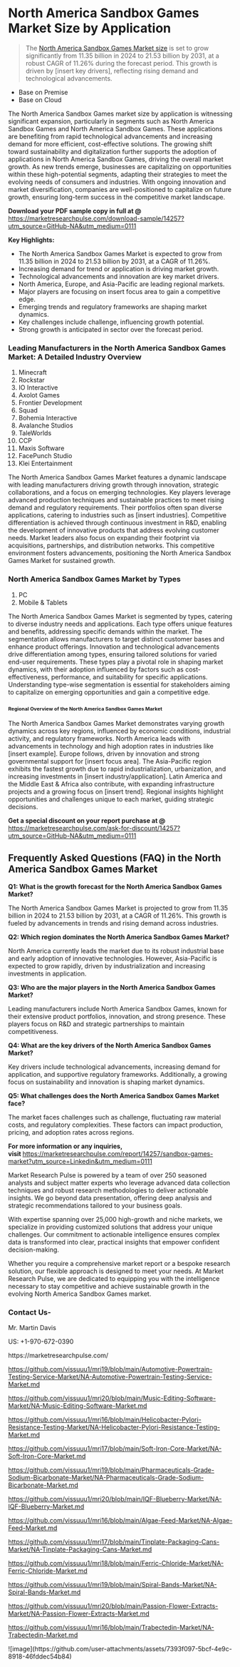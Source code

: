 <h1>North America Sandbox Games Market&nbsp;Size by Application</h1><blockquote><p>The <a href="https://marketresearchpulse.com/download-sample/14257?utm_source=GitHub-NA&amp;utm_medium=0111">North America Sandbox Games Market size</a> is set to grow significantly from 11.35 billion in 2024 to 21.53 billion by 2031, at a robust CAGR of 11.26% during the forecast period. This growth is driven by [insert key drivers], reflecting rising demand and technological advancements.</p></blockquote><ul><li>Base on Premise<li> Base on Cloud</li></ul><p>The North America Sandbox Games market size by application is witnessing significant expansion, particularly in segments such as North America Sandbox Games and North America Sandbox Games. These applications are benefiting from rapid technological advancements and increasing demand for more efficient, cost-effective solutions. The growing shift toward sustainability and digitalization further supports the adoption of applications in North America Sandbox Games, driving the overall market growth. As new trends emerge, businesses are capitalizing on opportunities within these high-potential segments, adapting their strategies to meet the evolving needs of consumers and industries. With ongoing innovation and market diversification, companies are well-positioned to capitalize on future growth, ensuring long-term success in the competitive market landscape.</p><p><strong>Download your PDF sample copy in full at @ </strong><a href="https://marketresearchpulse.com/download-sample/14257?utm_source=GitHub-NA&amp;utm_medium=0111">https://marketresearchpulse.com/download-sample/14257?utm_source=GitHub-NA&amp;utm_medium=0111</a></p><p><strong>Key Highlights: </strong></p><ul><li>The North America Sandbox Games Market is expected to grow from 11.35 billion in 2024 to 21.53 billion by 2031, at a CAGR of 11.26%.</li><li>Increasing demand for trend or application is driving market growth.</li><li>Technological advancements and innovation are key market drivers.</li><li>North America, Europe, and Asia-Pacific are leading regional markets.</li><li>Major players are focusing on insert focus area to gain a competitive edge.</li><li>Emerging trends and regulatory frameworks are shaping market dynamics.</li><li>Key challenges include challenge, influencing growth potential.</li><li>Strong growth is anticipated in sector over the forecast period.</li></ul><h3>Leading Manufacturers in the North America Sandbox Games Market: A Detailed Industry Overview</h3><ol><li>Minecraft</li><li>Rockstar</li><li>IO Interactive</li><li>Axolot Games</li><li>Frontier Development</li><li>Squad</li><li>Bohemia Interactive</li><li>Avalanche Studios</li><li>TaleWorlds</li><li>CCP</li><li>Maxis Software</li><li>FacePunch Studio</li><li>Klei Entertainment</li></ol><div class="flex max-w-full flex-col flex-grow"><div class="min-h-8 text-message flex w-full flex-col items-end gap-2 whitespace-normal break-words [.text-message+&amp;]:mt-5" dir="auto" data-message-author-role="assistant" data-message-id="fd8432e4-4910-450d-b182-61b7bfb0a01f" data-message-model-slug="gpt-4o"><div class="flex w-full flex-col gap-1 empty:hidden first:pt-[3px]"><div class="markdown prose w-full break-words dark:prose-invert light"><p>The North America Sandbox Games Market features a dynamic landscape with leading manufacturers driving growth through innovation, strategic collaborations, and a focus on emerging technologies. Key players leverage advanced production techniques and sustainable practices to meet rising demand and regulatory requirements. Their portfolios often span diverse applications, catering to industries such as [insert industries]. Competitive differentiation is achieved through continuous investment in R&amp;D, enabling the development of innovative products that address evolving customer needs. Market leaders also focus on expanding their footprint via acquisitions, partnerships, and distribution networks. This competitive environment fosters advancements, positioning the North America Sandbox Games Market for sustained growth.</p></div></div></div></div><h3>North America Sandbox Games Market by Types</h3><ol><li>PC<li> Mobile & Tablets</li></ol><div class="flex max-w-full flex-col flex-grow"><div class="min-h-8 text-message flex w-full flex-col items-end gap-2 whitespace-normal break-words [.text-message+&amp;]:mt-5" dir="auto" data-message-author-role="assistant" data-message-id="084470be-0bb7-4664-bddf-5156b4f41249" data-message-model-slug="gpt-4o-mini"><div class="flex w-full flex-col gap-1 empty:hidden first:pt-[3px]"><div class="markdown prose w-full break-words dark:prose-invert light"><p>The North America Sandbox Games Market is segmented by types, catering to diverse industry needs and applications. Each type offers unique features and benefits, addressing specific demands within the market. The segmentation allows manufacturers to target distinct customer bases and enhance product offerings. Innovation and technological advancements drive differentiation among types, ensuring tailored solutions for varied end-user requirements. These types play a pivotal role in shaping market dynamics, with their adoption influenced by factors such as cost-effectiveness, performance, and suitability for specific applications. Understanding type-wise segmentation is essential for stakeholders aiming to capitalize on emerging opportunities and gain a competitive edge.</p></div></div></div></div><h3><span style="font-size: 11px;">Regional Overview of the North America Sandbox Games Market</span></h3><div class="flex max-w-full flex-col flex-grow"><div class="min-h-8 text-message flex w-full flex-col items-end gap-2 whitespace-normal break-words [.text-message+&amp;]:mt-5" dir="auto" data-message-author-role="assistant" data-message-id="e9038762-ce64-4e30-91c9-9bd413514231" data-message-model-slug="gpt-4o-mini"><div class="flex w-full flex-col gap-1 empty:hidden first:pt-[3px]"><div class="markdown prose w-full break-words dark:prose-invert light"><p>The North America Sandbox Games Market demonstrates varying growth dynamics across key regions, influenced by economic conditions, industrial activity, and regulatory frameworks. North America leads with advancements in technology and high adoption rates in industries like [insert example]. Europe follows, driven by innovation and strong governmental support for [insert focus area]. The Asia-Pacific region exhibits the fastest growth due to rapid industrialization, urbanization, and increasing investments in [insert industry/application]. Latin America and the Middle East &amp; Africa also contribute, with expanding infrastructure projects and a growing focus on [insert trend]. Regional insights highlight opportunities and challenges unique to each market, guiding strategic decisions.</p></div></div></div></div><p><strong>Get a special discount on your report purchase at @ </strong><a href="https://marketresearchpulse.com/ask-for-discount/14257?utm_source=GitHub-NA&amp;utm_medium=0111">https://marketresearchpulse.com/ask-for-discount/14257?utm_source=GitHub-NA&amp;utm_medium=0111</a></p><h2>Frequently Asked Questions (FAQ) in the North America Sandbox Games Market</h2><p><strong>Q1: What is the growth forecast for the North America Sandbox Games Market?</strong></p><p>The North America Sandbox Games Market is projected to grow from 11.35 billion in 2024 to 21.53 billion by 2031, at a CAGR of 11.26%. This growth is fueled by advancements in trends and rising demand across industries.</p><p><strong>Q2: Which region dominates the North America Sandbox Games Market?</strong></p><p>North America currently leads the market due to its robust industrial base and early adoption of innovative technologies. However, Asia-Pacific is expected to grow rapidly, driven by industrialization and increasing investments in application.</p><p><strong>Q3: Who are the major players in the North America Sandbox Games Market?</strong></p><p>Leading manufacturers include North America Sandbox Games, known for their extensive product portfolios, innovation, and strong presence. These players focus on R&amp;D and strategic partnerships to maintain competitiveness.</p><p><strong>Q4: What are the key drivers of the North America Sandbox Games Market?</strong></p><p>Key drivers include technological advancements, increasing demand for application, and supportive regulatory frameworks. Additionally, a growing focus on sustainability and innovation is shaping market dynamics.</p><p><strong>Q5: What challenges does the North America Sandbox Games Market face?</strong></p><p>The market faces challenges such as challenge, fluctuating raw material costs, and regulatory complexities. These factors can impact production, pricing, and adoption rates across regions.</p><p><strong>For more information or any inquiries, visit&nbsp;</strong><a href="https://marketresearchpulse.com/report/14257/sandbox-games-market?utm_source=Linkedin&utm_medium=0111">https://marketresearchpulse.com/report/14257/sandbox-games-market?utm_source=Linkedin&utm_medium=0111</a></p><p>Market Research Pulse is powered by a team of over 250 seasoned analysts and subject matter experts who leverage advanced data collection techniques and robust research methodologies to deliver actionable insights. We go beyond data presentation, offering deep analysis and strategic recommendations tailored to your business goals.</p><p>With expertise spanning over 25,000 high-growth and niche markets, we specialize in providing customized solutions that address your unique challenges. Our commitment to actionable intelligence ensures complex data is transformed into clear, practical insights that empower confident decision-making.</p><p>Whether you require a comprehensive market report or a bespoke research solution, our flexible approach is designed to meet your needs. At Market Research Pulse, we are dedicated to equipping you with the intelligence necessary to stay competitive and achieve sustainable growth in the evolving North America Sandbox Games market.</p><h3><strong>Contact Us-</strong></h3><p>Mr. Martin Davis</p><p>US: +1-970-672-0390</p><p>https://marketresearchpulse.com/</p><p><a href="https://github.com/vissuuu1/mri19/blob/main/Automotive-Powertrain-Testing-Service-Market/NA-Automotive-Powertrain-Testing-Service-Market.md">https://github.com/vissuuu1/mri19/blob/main/Automotive-Powertrain-Testing-Service-Market/NA-Automotive-Powertrain-Testing-Service-Market.md</a></p><p><a href="https://github.com/vissuuu1/mri20/blob/main/Music-Editing-Software-Market/NA-Music-Editing-Software-Market.md">https://github.com/vissuuu1/mri20/blob/main/Music-Editing-Software-Market/NA-Music-Editing-Software-Market.md</a></p><p><a href="https://github.com/vissuuu1/mri16/blob/main/Helicobacter-Pylori-Resistance-Testing-Market/NA-Helicobacter-Pylori-Resistance-Testing-Market.md">https://github.com/vissuuu1/mri16/blob/main/Helicobacter-Pylori-Resistance-Testing-Market/NA-Helicobacter-Pylori-Resistance-Testing-Market.md</a></p><p><a href="https://github.com/vissuuu1/mri17/blob/main/Soft-Iron-Core-Market/NA-Soft-Iron-Core-Market.md">https://github.com/vissuuu1/mri17/blob/main/Soft-Iron-Core-Market/NA-Soft-Iron-Core-Market.md</a></p><p><a href="https://github.com/vissuuu1/mri19/blob/main/Pharmaceuticals-Grade-Sodium-Bicarbonate-Market/NA-Pharmaceuticals-Grade-Sodium-Bicarbonate-Market.md">https://github.com/vissuuu1/mri19/blob/main/Pharmaceuticals-Grade-Sodium-Bicarbonate-Market/NA-Pharmaceuticals-Grade-Sodium-Bicarbonate-Market.md</a></p><p><a href="https://github.com/vissuuu1/mri20/blob/main/IQF-Blueberry-Market/NA-IQF-Blueberry-Market.md">https://github.com/vissuuu1/mri20/blob/main/IQF-Blueberry-Market/NA-IQF-Blueberry-Market.md</a></p><p><a href="https://github.com/vissuuu1/mri16/blob/main/Algae-Feed-Market/NA-Algae-Feed-Market.md">https://github.com/vissuuu1/mri16/blob/main/Algae-Feed-Market/NA-Algae-Feed-Market.md</a></p><p><a href="https://github.com/vissuuu1/mri17/blob/main/Tinplate-Packaging-Cans-Market/NA-Tinplate-Packaging-Cans-Market.md">https://github.com/vissuuu1/mri17/blob/main/Tinplate-Packaging-Cans-Market/NA-Tinplate-Packaging-Cans-Market.md</a></p><p><a href="https://github.com/vissuuu1/mri18/blob/main/Ferric-Chloride-Market/NA-Ferric-Chloride-Market.md">https://github.com/vissuuu1/mri18/blob/main/Ferric-Chloride-Market/NA-Ferric-Chloride-Market.md</a></p><p><a href="https://github.com/vissuuu1/mri19/blob/main/Spiral-Bands-Market/NA-Spiral-Bands-Market.md">https://github.com/vissuuu1/mri19/blob/main/Spiral-Bands-Market/NA-Spiral-Bands-Market.md</a></p><p><a href="https://github.com/vissuuu1/mri20/blob/main/Passion-Flower-Extracts-Market/NA-Passion-Flower-Extracts-Market.md">https://github.com/vissuuu1/mri20/blob/main/Passion-Flower-Extracts-Market/NA-Passion-Flower-Extracts-Market.md</a></p><p><a href="https://github.com/vissuuu1/mri16/blob/main/Trabectedin-Market/NA-Trabectedin-Market.md">https://github.com/vissuuu1/mri16/blob/main/Trabectedin-Market/NA-Trabectedin-Market.md</a></p>
![image](https://github.com/user-attachments/assets/7393f097-5bcf-4e9c-8918-46fddec54b84)
